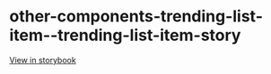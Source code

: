 # other-components-trending-list-item--trending-list-item-story

[View in storybook](https://raw.githack.com/Independent-Digital-News-and-Media-Ltd/indy100-pwamp-sb/PR-520-sb/index.html?path=/story/other-components-trending-list-item--trending-list-item-story)